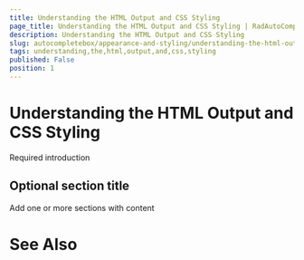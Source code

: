 ```yaml
---
title: Understanding the HTML Output and CSS Styling
page_title: Understanding the HTML Output and CSS Styling | RadAutoCompleteBox for ASP.NET AJAX Documentation
description: Understanding the HTML Output and CSS Styling
slug: autocompletebox/appearance-and-styling/understanding-the-html-output-and-css-styling
tags: understanding,the,html,output,and,css,styling
published: False
position: 1
---
```


# Understanding the HTML Output and CSS Styling



Required introduction

## Optional section title

Add one or more sections with content

# See Also
